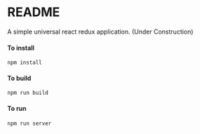# README #
A simple universal react redux application.
(Under Construction)

#### To install
`npm install`

#### To build
`npm run build`

#### To run
`npm run server`
